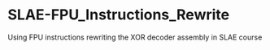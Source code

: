 # SLAE-FPU_Instructions_Rewrite
Using FPU instructions rewriting the XOR decoder assembly in SLAE course
